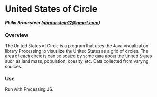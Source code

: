 # United States of Circle
##### Philip Braunstein (pbraunstein12@gmail.com)

### Overview
The United States of Circle is a program that uses the Java visualization library Processing to visualize the United States as a grid of circles. The area of each circle is can be scaled by some data about the United States such as land mass, population, obesity, etc. Data collected from varying sources.


### Use
Run with Processing JS.
